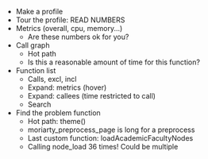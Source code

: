 * Make a profile
* Tour the profile: READ NUMBERS
* Metrics (overall, cpu, memory...)
	* Are these numbers ok for you?
* Call graph
	* Hot path
	* Is this a reasonable amount of time for this function?
* Function list
	* Calls, excl, incl
	* Expand: metrics (hover)
	* Expand: callees (time restricted to call)
	* Search
* Find the problem function
	* Hot path: theme()
	* moriarty_preprocess_page is long for a preprocess
	* Last custom function: loadAcademicFacultyNodes
	* Calling node_load 36 times! Could be multiple
